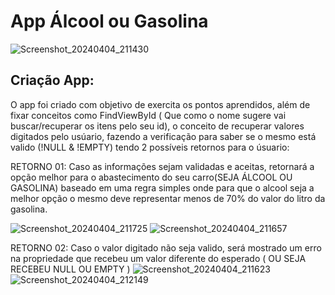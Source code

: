 # App Álcool ou Gasolina

![Screenshot_20240404_211430](https://github.com/RafaelSantos0322/appAlcoolGasolina/assets/124068652/b6483dd2-6d90-46be-8364-725b7ef0d97c)

## Criação App:
O app foi criado com objetivo de exercita os pontos aprendidos, além de fixar conceitos como FindViewById ( Que como o nome sugere vai buscar/recuperar os itens pelo seu id), o conceito de recuperar valores digitados pelo usúario, fazendo a verificação para saber se o mesmo está valido (!NULL & !EMPTY) tendo 2 possíveis retornos para o úsuario: 

RETORNO 01: 
Caso as informações sejam validadas e aceitas, retornará a opção melhor para o abastecimento do seu carro(SEJA ÁLCOOL OU GASOLINA) baseado em uma regra simples onde para que o alcool seja a melhor opção o mesmo deve representar menos de 70% do valor do litro da gasolina.

![Screenshot_20240404_211725](https://github.com/RafaelSantos0322/appAlcoolGasolina/assets/124068652/5ba4ff77-a3bd-4f23-9ee0-6ec87d23a89a)
![Screenshot_20240404_211657](https://github.com/RafaelSantos0322/appAlcoolGasolina/assets/124068652/97715770-3b37-42f8-a469-ed5087866e6d)


RETORNO 02:
Caso o valor digitado não seja valido, será mostrado um erro na propriedade que recebeu um valor diferente do esperado ( OU SEJA RECEBEU NULL OU EMPTY ) 
![Screenshot_20240404_211623](https://github.com/RafaelSantos0322/appAlcoolGasolina/assets/124068652/ec51a3e1-a245-4039-8c6a-4be455b2c653)
![Screenshot_20240404_212149](https://github.com/RafaelSantos0322/appAlcoolGasolina/assets/124068652/4a1e2519-ddbb-4d52-b816-603c39a627ab)
